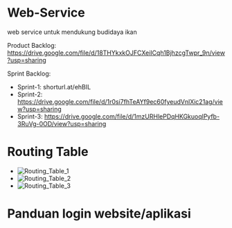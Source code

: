 
# Web-Service
web service untuk mendukung budidaya ikan

Product Backlog: https://drive.google.com/file/d/18THYkxkOJFCXeiICqh1BjhzcgTwpr_9n/view?usp=sharing

Sprint Backlog:
- Sprint-1: shorturl.at/ehBIL
- Sprint-2: https://drive.google.com/file/d/1r0si7fhTeAYf9ec60fyeudVnlXic21ag/view?usp=sharing
- Sprint-3: https://drive.google.com/file/d/1mzURHlePDqHKGkuoqlPyfb-3RuVg-0OD/view?usp=sharing

# Routing Table
- ![Routing_Table_1](https://user-images.githubusercontent.com/62755456/127277422-3e1e1c2f-76db-40a8-9aee-5221f2d132df.PNG)
- ![Routing_Table_2](https://user-images.githubusercontent.com/62755456/127277442-0226fae3-f368-49c9-9f80-15eda2a5bee9.PNG)
- ![Routing_Table_3](https://user-images.githubusercontent.com/62755456/127277450-57bc405f-5f0c-47f3-a03b-d82c80c44a5f.PNG)

# Panduan login website/aplikasi


